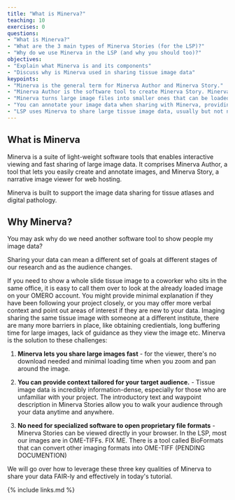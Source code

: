 ```yaml
---
title: "What is Minerva?"
teaching: 10
exercises: 0
questions:
- "What is Minerva?"
- "What are the 3 main types of Minerva Stories (for the LSP)?"
- "Why do we use Minerva in the LSP (and why you should too)?"
objectives:
- "Explain what Minerva is and its components"
- "Discuss why is Minerva used in sharing tissue image data"
keypoints:
- "Minerva is the general term for Minerva Author and Minerva Story."
- "Minerva Author is the software tool to create Minerva Story. Minerva Story is a narrative image viewer for web hosting."
- "Minerva turns large image files into smaller ones that can be loaded as needed, allowing interactive and fast viewing in a browser."
- "You can annotate your image data when sharing with Minerva, providing important context to help the audience understand the data"
- "LSP uses Minerva to share large tissue image data, usually but not necessarily from CYCIF."
---
```


## What is Minerva

Minerva is a suite of light-weight software tools that enables interactive viewing and fast sharing
of large image data. It comprises Minerva Author, a tool that lets you easily create and annotate
images, and Minerva Story, a narrative image viewer for web hosting.

Minerva is built to support the image data sharing for tissue atlases and digital pathology.

## Why Minerva?

You may ask why do we need another software tool to show people my image data?

Sharing your data can mean a different set of goals at different stages of our research and as the
audience changes.

If you need to show a whole slide tissue image to a coworker who sits in the same office, it is easy
to call them over to look at the already loaded image on your OMERO account. You might provide
minimal explanation if they have been following your project closely, or you may offer more verbal
context and point out areas of interest if they are new to your data. Imaging sharing the same
tissue image with someone at a different institute, there are many more barriers in place, like
obtaining credientials, long buffering time for large images, lack of guidance as they view the
image etc. Minerva is the solution to these challenges:

1. **Minerva lets you share large images fast** - for the viewer, there's no download needed and
   minimal loading time when you zoom and pan around the image.

2. **You can provide context tailored for your target audience.** - Tissue image data is incredibly
   information-dense, especially for those who are unfamiliar with your project. The
   introductory text and waypoint description in Minerva Stories allow you to walk your audience
   through your data anytime and anywhere.
   
3. **No need for specialized software to open proprietary file formats** - Minerva Stories can be viewed directly in your browser. 
   In the LSP, most our images are in OME-TIFFs. FIX ME. There is a tool called BioFormats that can convert other imaging formats into OME-TIFF (PENDING DOCUMENTION) 

We will go over how to leverage these three key qualities of Minerva to share your data FAIR-ly and
effectively in today's tutorial.

{% include links.md %}
